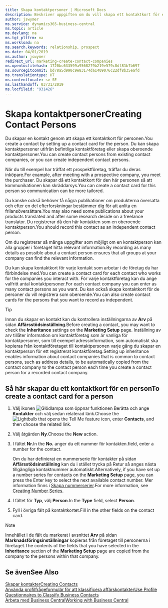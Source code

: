 ```yaml
---
title: Skapa kontaktpersoner | Microsoft Docs
description: Beskriver uppgiften om du vill skapa ett kontaktkort för en person, t.ex. en potentiell kund eller leverantör som bidrar till att definiera relationen och skräddarsy kommunikationen.
author: jswymer
ms.service: dynamics365-business-central
ms.topic: article
ms.devlang: na
ms.tgt_pltfrm: na
ms.workload: na
ms.search.keywords: relationship, prospect
ms.date: 04/01/2019
ms.author: jswymer
redirect_url: marketing-create-contact-companies
ms.openlocfilehash: 1720bc633599a9568279b219e579c8df81b7b697
ms.sourcegitcommit: bd78a5d990c9e83174da1409076c22df8b35eafd
ms.translationtype: HT
ms.contentlocale: sv-SE
ms.lasthandoff: 03/31/2019
ms.locfileid: "931426"
---
```

# <a name="creating-contact-persons"></a><span data-ttu-id="5f84a-103">Skapa kontaktpersoner</span><span class="sxs-lookup"><span data-stu-id="5f84a-103">Creating Contact Persons</span></span>
<span data-ttu-id="5f84a-104">Du skapar en kontakt genom att skapa ett kontaktkort för personen.</span><span class="sxs-lookup"><span data-stu-id="5f84a-104">You create a contact by setting up a contact card for the person.</span></span> <span data-ttu-id="5f84a-105">Du kan skapa kontaktpersoner utifrån befintliga kontaktföretag eller skapa oberoende kontaktpersoner.</span><span class="sxs-lookup"><span data-stu-id="5f84a-105">You can create contact persons from existing contact companies, or you can create independent contact persons.</span></span>

<span data-ttu-id="5f84a-106">När du till exempel har träffat ett prospektföretag, träffar du deras inköpare.</span><span class="sxs-lookup"><span data-stu-id="5f84a-106">For example, after meeting with a prospective company, you meet the purchaser.</span></span> <span data-ttu-id="5f84a-107">Du skapar då ett kontaktkort för den här personen så att kommunikationen kan skräddarsys.</span><span class="sxs-lookup"><span data-stu-id="5f84a-107">You can create a contact card for this person so communication can be more tailored.</span></span>

<span data-ttu-id="5f84a-108">Du kanske också behöver få några publikationer om produkterna översatta och efter en del efterforskningar bestämmer dig för att anlita en frilansöversättare.</span><span class="sxs-lookup"><span data-stu-id="5f84a-108">You may also need some publications about your products translated and after some research decide on a freelance translator.</span></span> <span data-ttu-id="5f84a-109">Du registrerar då den här kontakten som en oberoende kontaktperson.</span><span class="sxs-lookup"><span data-stu-id="5f84a-109">You should record this contact as an independent contact person.</span></span>

<span data-ttu-id="5f84a-110">Om du registrerar så många uppgifter som möjligt om en kontaktperson kan alla grupper i företaget hitta relevant information.</span><span class="sxs-lookup"><span data-stu-id="5f84a-110">By recording as many details as possible about a contact person ensures that all groups at your company can find the relevant information.</span></span>

<span data-ttu-id="5f84a-111">Du kan skapa kontaktkort för varje kontakt som arbetar i de företag du har förbindelse med.</span><span class="sxs-lookup"><span data-stu-id="5f84a-111">You can create a contact card for each contact who works for the companies you interact with.</span></span> <span data-ttu-id="5f84a-112">För varje kontaktföretag kan du ange valfritt antal kontaktpersoner.</span><span class="sxs-lookup"><span data-stu-id="5f84a-112">For each contact company you can enter as many contact persons as you want.</span></span> <span data-ttu-id="5f84a-113">Du kan också skapa kontaktkort för de personer du vill registrera som oberoende.</span><span class="sxs-lookup"><span data-stu-id="5f84a-113">You can also create contact cards for the persons that you want to record as independent.</span></span>

> [!TIP]  
>   <span data-ttu-id="5f84a-114">Innan du skapar en kontakt kan du kontrollera inställningarna av **Arv** på sidan **Affärsstödsinställning**.</span><span class="sxs-lookup"><span data-stu-id="5f84a-114">Before creating a contact, you may want to check the **Inheritance** settings on the **Marketing Setup** page.</span></span> <span data-ttu-id="5f84a-115">Inställning av arv tillåter information om kontaktföretag som är vanliga för kontaktpersoner, som till exempel adressinformation, som automatiskt ska kopieras från kontaktföretaget till kontaktpersonen varje gång du skapar en kontaktperson för ett registrerat kontaktföretag.</span><span class="sxs-lookup"><span data-stu-id="5f84a-115">Setting up inheritance enables information about contact companies that is common to contact persons, such as address details, to be automatically copied from the contact company to the contact person each time you create a contact person for a recorded contact company.</span></span>

## <a name="to-create-a-contact-card-for-a-person"></a><span data-ttu-id="5f84a-116">Så här skapar du ett kontaktkort för en person</span><span class="sxs-lookup"><span data-stu-id="5f84a-116">To create a contact card for a person</span></span>
1. <span data-ttu-id="5f84a-117">Välj ikonen ![Glödlampa som öppnar funktionen Berätta](media/ui-search/search_small.png "Berätta vad du vill göra") och ange **Kontakter** och välj sedan relaterad länk.</span><span class="sxs-lookup"><span data-stu-id="5f84a-117">Choose the ![Lightbulb that opens the Tell Me feature](media/ui-search/search_small.png "Tell me what you want to do") icon, enter **Contacts**, and then choose the related link.</span></span>
2. <span data-ttu-id="5f84a-118">Välj åtgärden **Ny**.</span><span class="sxs-lookup"><span data-stu-id="5f84a-118">Choose the **New** action.</span></span>
3. <span data-ttu-id="5f84a-119">I fältet **Nr.**</span><span class="sxs-lookup"><span data-stu-id="5f84a-119">In the **No.**</span></span> <span data-ttu-id="5f84a-120">anger du ett nummer för kontakten.</span><span class="sxs-lookup"><span data-stu-id="5f84a-120">field, enter a number for the contact.</span></span>

    <span data-ttu-id="5f84a-121">Om du har definierat en nummerserie för kontakter på sidan **Affärsstödsinställning** kan du i stället trycka på Retur så anges nästa tillgängliga kontaktnummer automatiskt.</span><span class="sxs-lookup"><span data-stu-id="5f84a-121">Alternatively, if you have set up a number series for contacts on the **Marketing Setup** page, you can press the Enter key to select the next available contact number.</span></span> <span data-ttu-id="5f84a-122">Mer information finns i [Skapa nummerserier](ui-create-number-series.md).</span><span class="sxs-lookup"><span data-stu-id="5f84a-122">For more information, see [Creating Number Series](ui-create-number-series.md).</span></span>
4. <span data-ttu-id="5f84a-123">I fältet för **Typ**, välj **Person**.</span><span class="sxs-lookup"><span data-stu-id="5f84a-123">In the **Type** field, select **Person**.</span></span>
5. <span data-ttu-id="5f84a-124">Fyll i övriga fält på kontaktkortet.</span><span class="sxs-lookup"><span data-stu-id="5f84a-124">Fill in the other fields on the contact card.</span></span>

> [!NOTE]  
>   <span data-ttu-id="5f84a-125">Innehållet i de fält du markerat i avsnittet **Arv** på sidan **Marknadsföringsinställningar** kopieras från företaget till personerna i företaget.</span><span class="sxs-lookup"><span data-stu-id="5f84a-125">The contents of the fields that you have selected in the **Inheritance** section of the **Marketing Setup** page are copied from the company to the persons within that company.</span></span>

## <a name="see-also"></a><span data-ttu-id="5f84a-126">Se även</span><span class="sxs-lookup"><span data-stu-id="5f84a-126">See Also</span></span>
[<span data-ttu-id="5f84a-127">Skapar kontakter</span><span class="sxs-lookup"><span data-stu-id="5f84a-127">Creating Contacts</span></span>](marketing-create-contact-companies.md)  
[<span data-ttu-id="5f84a-128">Använda profilfrågeformulär för att klassificera affärskontakter</span><span class="sxs-lookup"><span data-stu-id="5f84a-128">Use Profile Questionnaires to Classify Business Contacts</span></span>](marketing-create-contact-profile-questionnaire.md)  
[<span data-ttu-id="5f84a-129">Arbeta med Business Central</span><span class="sxs-lookup"><span data-stu-id="5f84a-129">Working with Business Central</span></span>](ui-work-product.md)
